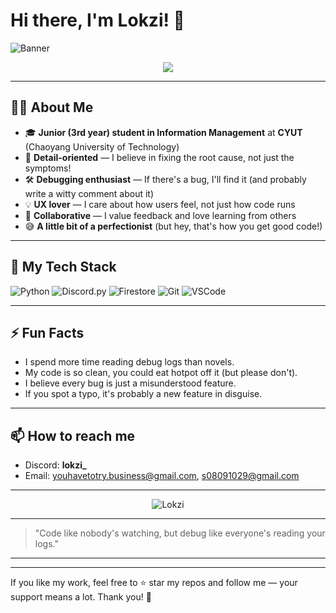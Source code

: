# Hi there, I'm Lokzi! 👋

![Banner](https://capsule-render.vercel.app/api?type=waving&color=gradient&height=180&section=header&text=Lokzi%20%7C%20CYUT%20IM&fontSize=40&fontAlignY=35)

<p align="center">
  <img src="https://readme-typing-svg.demolab.com?font=Fira+Code&weight=500&size=24&pause=1000&color=F7971E&center=true&vCenter=true&width=700&lines=Hello+World!+I'm+a+IM+Student+from+CYUT;I+love+clean+code+and+debugging+adventures;Always+chasing+the+perfect+user+experience!" />
</p>

---

## 🧑‍💻 About Me

- 🎓 **Junior (3rd year) student in Information Management** at **CYUT** (Chaoyang University of Technology)
- 🧐 **Detail-oriented** — I believe in fixing the root cause, not just the symptoms!
- 🛠️ **Debugging enthusiast** — If there's a bug, I'll find it (and probably write a witty comment about it)
- 💡 **UX lover** — I care about how users feel, not just how code runs
- 🤝 **Collaborative** — I value feedback and love learning from others
- 😅 **A little bit of a perfectionist** (but hey, that's how you get good code!)

---

## 🚀 My Tech Stack

![Python](https://img.shields.io/badge/-Python-333?style=flat-square&logo=python&logoColor=yellow)
![Discord.py](https://img.shields.io/badge/-Discord.py-5865F2?style=flat-square&logo=discord&logoColor=white)
![Firestore](https://img.shields.io/badge/-Firestore-FFA611?style=flat-square&logo=google-cloud&logoColor=white)
![Git](https://img.shields.io/badge/-Git-F05032?style=flat-square&logo=git&logoColor=white)
![VSCode](https://img.shields.io/badge/-VSCode-007ACC?style=flat-square&logo=visual-studio-code&logoColor=white)

---

## ⚡ Fun Facts

- I spend more time reading debug logs than novels.
- My code is so clean, you could eat hotpot off it (but please don't).
- I believe every bug is just a misunderstood feature.
- If you spot a typo, it's probably a new feature in disguise.

---

## 📫 How to reach me

- Discord: **lokzi_** 
- Email: [youhavetotry.business@gmail.com](mailto:youhavetotry.business@gmail.com), [s08091029@gmail.com](mailto:s08091029@gmail.com)

---

<p align="center">
  <img src="https://komarev.com/ghpvc/?username=Lokzi&label=Profile+Views&color=orange&style=flat" alt="Lokzi"/>
</p>

---

> \"Code like nobody's watching, but debug like everyone's reading your logs.\"

---

---

If you like my work, feel free to ⭐️ star my repos and follow me — your support means a lot. Thank you! 🙏
